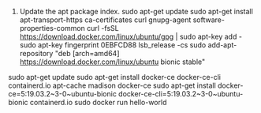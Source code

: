 
1. Update the apt package index.
sudo apt-get update
sudo apt-get install apt-transport-https ca-certificates curl gnupg-agent software-properties-common
curl -fsSL https://download.docker.com/linux/ubuntu/gpg | sudo apt-key add -
sudo apt-key fingerprint 0EBFCD88
lsb_release -cs
sudo add-apt-repository "deb [arch=amd64] https://download.docker.com/linux/ubuntu bionic stable"

sudo apt-get update
sudo apt-get install docker-ce docker-ce-cli containerd.io
apt-cache madison docker-ce
sudo apt-get install docker-ce=5:19.03.2~3-0~ubuntu-bionic docker-ce-cli=5:19.03.2~3-0~ubuntu-bionic containerd.io
sudo docker run hello-world
